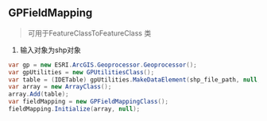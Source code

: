 ## GPFieldMapping
> 可用于FeatureClassToFeatureClass 类

1. 输入对象为shp对象
```cs
var gp = new ESRI.ArcGIS.Geoprocessor.Geoprocessor();
var gpUtilities = new GPUtilitiesClass();
var table = (IDETable) gpUtilities.MakeDataElement(shp_file_path, null, null);
var array = new ArrayClass();
array.Add(table);
var fieldMapping = new GPFieldMappingClass();
fieldMapping.Initialize(array, null);
```
